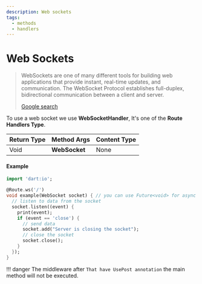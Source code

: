 ```yaml
---
description: Web sockets
tags:
  - methods
  - handlers
---
```


# Web Sockets

> WebSockets are one of many different tools for building web applications that provide instant, real-time updates, and communication. The WebSocket Protocol establishes full-duplex, bidirectional communication between a client and server.
> 
> [Google search](https://www.pubnub.com/guides/what-are-websockets-and-when-should-you-use-them/)

To use a web socket we use __WebSocketHandler__, It's one of the __Route Handlers Type__.

| Return Type | Method Args   | Content Type |
| ----------- | ------------- | ------------ |
| Void        | __WebSocket__ | None         |

#### Example

```dart
import 'dart:io';

@Route.ws('/')
void example(WebSocket socket) { // you can use Future<void> for async method
  // listen to data from the socket
  socket.listen((event) {
    print(event);
    if (event == 'close') {
      // send data
      socket.add("Server is closing the socket");
      // close the socket
      socket.close();
    }
  });
}
```

!!! danger
    The middleware after `That have UsePost annotation` the main method will not be executed.
